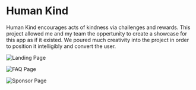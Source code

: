 Human Kind
==================
Human Kind encourages acts of kindness via challenges and rewards. This project allowed me and my team the oppertunity to create a showcase for this app as if it existed. We poured much creativity into the project in order to position it intelligibly and convert the user.  


![Landing Page](http://i.imgur.com/xMhjNfm.png)



![FAQ Page](http://i.imgur.com/JCjn1QL.png)



![Sponsor Page](http://i.imgur.com/VDuLaER.png)

